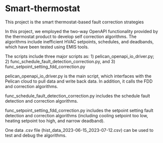 # Smart-thermostat
This project is the smart thermostat-based fault correction strategies

In this project, we employed the two-way OpenAPI functionality provided by the thermostat product to develop self correction algorithms. The algorithms include inefficient HVAC setpoints, schedules, and deadbands, which have been tested using EMIS tools.  

The scripts include three major scripts as: 1) pelican_openapi_io_driver.py; 2) func_schedule_fault_detection_correction.py, and 3) func_setpoint_setting_fdd_correction.py

pelican_openapi_io_driver.py is the main script, which interfaces with the Pelican cloud to pull data and write back data. In addition, it calls the FDD and correction algorithms.

func_schedule_fault_detection_correction.py includes the schedule fault detection and correction algorithms.  

func_setpoint_setting_fdd_correction.py includes the setpoint setting fault detection and correction algorithms (including cooling setpoint too low, heating setpoint too high, and narrow deadband).

One data .csv file (hist_data_2023-06-15_2023-07-12.csv) can be used to test and debug the algorithms. 
